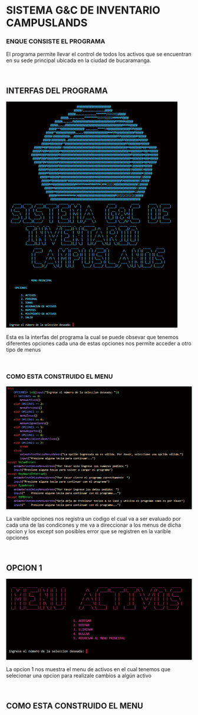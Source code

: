 # SISTEMA G&C DE INVENTARIO CAMPUSLANDS
### ENQUE CONSISTE EL PROGRAMA
<p>El programa permite llevar el control de todos los activos que se
encuentran en su sede principal ubicada en la ciudad de bucaramanga.</p>
<br>

## INTERFAS DEL PROGRAMA
![alt text](image.png)
<p>Esta es la interfas del programa la cual se puede obsevar que tenemos diferentes opciones
cada una de estas opciones nos permite acceder a otro tipo de menus</p>
<br>

### COMO ESTA CONSTRUIDO EL MENU
![alt text](image-1.png)
<p>La varible opciones nos registra un codigo el cual va a ser evaluado por cada una de las condicones y me va a direccionar a los menus de dicha opcion y los except son posibles error que se registren en la varible opciones</p>
<br>

## OPCION 1
![alt text](image-2.png)
<p>La opcion 1 nos muestra el menu de activos en el cual tenemos que selecionar una opcion para realizale cambios
a algún activo</p>
<br>

## COMO ESTA CONSTRUIDO EL MENU